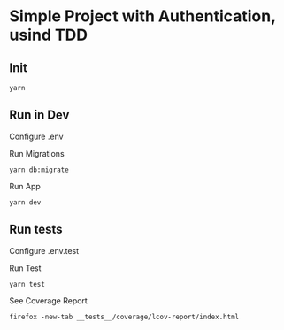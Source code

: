 # Simple Project with Authentication, usind TDD

## Init

```
yarn
```

## Run in Dev

Configure .env

Run Migrations
```
yarn db:migrate
```

Run App
```
yarn dev
```

## Run tests

Configure .env.test

Run Test
```
yarn test
```

See Coverage Report
```
firefox -new-tab __tests__/coverage/lcov-report/index.html
```